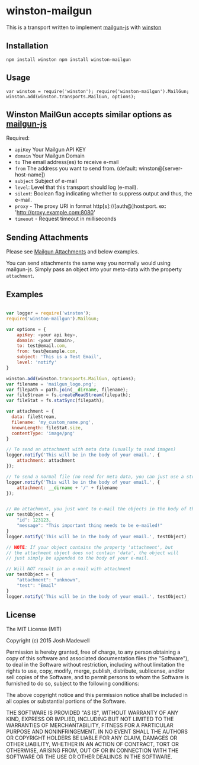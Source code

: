 # winston-mailgun

This is a transport written to implement [mailgun-js](https://github.com/1lobby/mailgun-js) with [winston](https://github.com/winstonjs/winston)

## Installation

``
  npm install winston
  npm install winston-mailgun
``

## Usage

``
  var winston = require('winston');
  require('winston-mailgun').MailGun;
  winston.add(winston.transports.MailGun, options);
``

## Winston MailGun accepts similar options as [mailgun-js](https://github.com/1lobby/mailgun-js)

Required:
- `apiKey` Your Mailgun API KEY  
- `domain` Your Mailgun Domain  
- `to` The email address(es) to receive e-mail  
- `from` The address you want to send from. (default: winston@[server-host-name])
- `subject` Subject of e-mail
- `level`: Level that this transport should log (e-mail).
- `silent`: Boolean flag indicating whether to suppress output and thus, the e-mail.
- `proxy` - The proxy URI in format http[s]://[auth@]host:port. ex: 'http://proxy.example.com:8080'  
- `timeout` - Request timeout in milliseconds  

## Sending Attachments

Please see [Mailgun Attachments](https://github.com/1lobby/mailgun-js#attachments) and below examples.

You can send attachments the same way you normally would using mailgun-js. Simply pass an object into your meta-data with the property `attachment`.

## Examples

```js

var logger = require('winston');
require('winston-mailgun').MailGun;

var options = {
	apiKey: <your api key>,
	domain: <your domain>,
	to: test@email.com,
	from: test@example.com,
	subject: 'This is a Test Email',
	level: 'notify'
}

winston.add(winston.transports.MailGun, options);
var filename = 'mailgun_logo.png';
var filepath = path.join(__dirname, filename);
var fileStream = fs.createReadStream(filepath);
var fileStat = fs.statSync(filepath);

var attachment = {
  data: fileStream,
  filename: 'my_custom_name.png',
  knownLength: fileStat.size,
  contentType: 'image/png'
}

// To send an attachment with meta data (usually to send images)
logger.notify('This will be in the body of your email.', {
	attachment: attachment
});

// To send a normal file (no need for meta data, you can just use a string)
logger.notify('This will be in the body of your email.', {
	attachment: __dirname + '/' + filename
});


// No attachment, you just want to e-mail the objects in the body of the email
var testObject = {
	"id": 123123,
	"message": "This important thing needs to be e-mailed!"
}
logger.notify('This will be in the body of your email.', testObject)

// NOTE: If your object contains the property 'attachment', but 
// the attachment object does not contain 'data', the object will 
// just simply be appended to the body of your e-mail.

// Will NOT result in an e-mail with attachment
var testObject = {
	"attachment": "unknown",
	"test": "Email"
}
logger.notify('This will be in the body of your email.', testObject)

```


## License
The MIT License (MIT)

Copyright (c) 2015 Josh Madewell

Permission is hereby granted, free of charge, to any person obtaining a copy of this software and associated documentation files (the "Software"), to deal in the Software without restriction, including without limitation the rights to use, copy, modify, merge, publish, distribute, sublicense, and/or sell copies of the Software, and to permit persons to whom the Software is furnished to do so, subject to the following conditions:

The above copyright notice and this permission notice shall be included in all copies or substantial portions of the Software.

THE SOFTWARE IS PROVIDED "AS IS", WITHOUT WARRANTY OF ANY KIND, EXPRESS OR IMPLIED, INCLUDING BUT NOT LIMITED TO THE WARRANTIES OF MERCHANTABILITY, FITNESS FOR A PARTICULAR PURPOSE AND NONINFRINGEMENT. IN NO EVENT SHALL THE AUTHORS OR COPYRIGHT HOLDERS BE LIABLE FOR ANY CLAIM, DAMAGES OR OTHER LIABILITY, WHETHER IN AN ACTION OF CONTRACT, TORT OR OTHERWISE, ARISING FROM, OUT OF OR IN CONNECTION WITH THE SOFTWARE OR THE USE OR OTHER DEALINGS IN THE SOFTWARE.